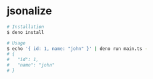 jsonalize
===

```sh
# Installation
$ deno install

# Usage
$ echo '{ id: 1, name: "john" }' | deno run main.ts -
# {
#   "id": 1,
#   "name": "john"
# }
```
